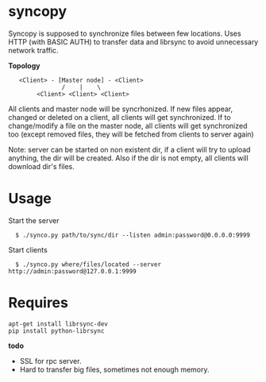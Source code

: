 # syncopy

Syncopy is supposed to synchronize files between few locations.
Uses HTTP (with BASIC AUTH) to transfer data and librsync to avoid unnecessary network traffic.

**Topology**

       <Client> - [Master node] - <Client>
                   /    |    \
            <Client> <Client> <Client>

All clients and master node will be syncrhonized.
If new files appear, changed or deleted on a client, all clients will get synchronized.
If to change/modify a file on the master node, all clients will get synchronized too (except removed files, they will be fetched from clients to server again)

Note: server can be started on non existent dir, if a client will try to upload anything, the dir will be created. Also if the dir is not empty, all clients will download dir's files.

# Usage

Start the server

      $ ./synco.py path/to/sync/dir --listen admin:password@0.0.0.0:9999

Start clients

      $ ./synco.py where/files/located --server http://admin:password@127.0.0.1:9999      

# Requires

    apt-get install librsync-dev
    pip install python-librsync
    

**todo**

- SSL for rpc server.
- Hard to transfer big files, sometimes not enough memory.
